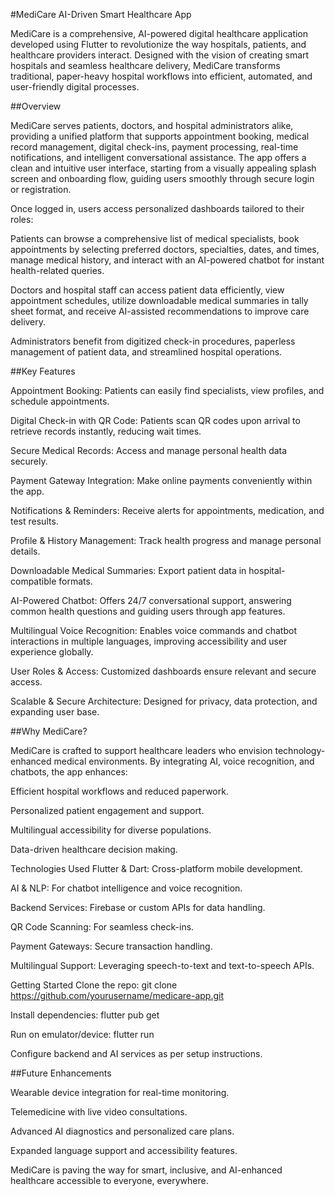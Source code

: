 #MediCare AI-Driven Smart Healthcare App

MediCare is a comprehensive, AI-powered digital healthcare application developed using Flutter to revolutionize the way hospitals, patients, and healthcare providers interact. Designed with the vision of creating smart hospitals and seamless healthcare delivery, MediCare transforms traditional, paper-heavy hospital workflows into efficient, automated, and user-friendly digital processes.

##Overview

MediCare serves patients, doctors, and hospital administrators alike, providing a unified platform that supports appointment booking, medical record management, digital check-ins, payment processing, real-time notifications, and intelligent conversational assistance. The app offers a clean and intuitive user interface, starting from a visually appealing splash screen and onboarding flow, guiding users smoothly through secure login or registration.

Once logged in, users access personalized dashboards tailored to their roles:

Patients can browse a comprehensive list of medical specialists, book appointments by selecting preferred doctors, specialties, dates, and times, manage medical history, and interact with an AI-powered chatbot for instant health-related queries.

Doctors and hospital staff can access patient data efficiently, view appointment schedules, utilize downloadable medical summaries in tally sheet format, and receive AI-assisted recommendations to improve care delivery.

Administrators benefit from digitized check-in procedures, paperless management of patient data, and streamlined hospital operations.

##Key Features

Appointment Booking: Patients can easily find specialists, view profiles, and schedule appointments.

Digital Check-in with QR Code: Patients scan QR codes upon arrival to retrieve records instantly, reducing wait times.

Secure Medical Records: Access and manage personal health data securely.

Payment Gateway Integration: Make online payments conveniently within the app.

Notifications & Reminders: Receive alerts for appointments, medication, and test results.

Profile & History Management: Track health progress and manage personal details.

Downloadable Medical Summaries: Export patient data in hospital-compatible formats.

AI-Powered Chatbot: Offers 24/7 conversational support, answering common health questions and guiding users through app features.

Multilingual Voice Recognition: Enables voice commands and chatbot interactions in multiple languages, improving accessibility and user experience globally.

User Roles & Access: Customized dashboards ensure relevant and secure access.

Scalable & Secure Architecture: Designed for privacy, data protection, and expanding user base.

##Why MediCare?

MediCare is crafted to support healthcare leaders who envision technology-enhanced medical environments. By integrating AI, voice recognition, and chatbots, the app enhances:

Efficient hospital workflows and reduced paperwork.

Personalized patient engagement and support.

Multilingual accessibility for diverse populations.

Data-driven healthcare decision making.

Technologies Used
Flutter & Dart: Cross-platform mobile development.

AI & NLP: For chatbot intelligence and voice recognition.

Backend Services: Firebase or custom APIs for data handling.

QR Code Scanning: For seamless check-ins.

Payment Gateways: Secure transaction handling.

Multilingual Support: Leveraging speech-to-text and text-to-speech APIs.

Getting Started
Clone the repo:
git clone https://github.com/yourusername/medicare-app.git

Install dependencies:
flutter pub get

Run on emulator/device:
flutter run

Configure backend and AI services as per setup instructions.

##Future Enhancements

Wearable device integration for real-time monitoring.

Telemedicine with live video consultations.

Advanced AI diagnostics and personalized care plans.

Expanded language support and accessibility features.

MediCare is paving the way for smart, inclusive, and AI-enhanced healthcare accessible to everyone, everywhere.
